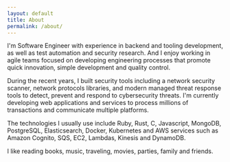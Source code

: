 ```yaml
---
layout: default
title: About
permalink: /about/
---
```


I'm Software Engineer with experience in backend and tooling development, as well as test automation and security research. And I enjoy working in agile teams focused on developing engineering processes that promote quick innovation, simple development and quality control.

During the recent years, I built security tools including a network security scanner, network protocols libraries, and modern managed threat response tools to detect, prevent and respond to cybersecurity threats. I'm currently developing web applications and services to process millions of transactions and communicate multiple platforms.

The technologies I usually use include Ruby, Rust, C, Javascript, MongoDB, PostgreSQL, Elasticsearch, Docker, Kubernetes and AWS services such as Amazon Cognito, SQS, EC2, Lambdas, Kinesis and DynamoDB.

I like reading books, music, traveling, movies, parties, family and friends.
